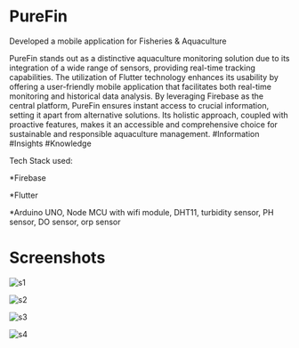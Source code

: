 # PureFin
Developed a mobile application for Fisheries &amp; Aquaculture

PureFin stands out as a distinctive aquaculture monitoring solution due to its integration of a wide range of sensors, providing real-time tracking capabilities. The utilization of Flutter technology enhances its usability by offering a user-friendly mobile application that facilitates both real-time monitoring and historical data analysis. By leveraging Firebase as the central platform, PureFin ensures instant access to crucial information, setting it apart from alternative solutions. Its holistic approach, coupled with proactive features, makes it an accessible and comprehensive choice for sustainable and responsible aquaculture management. #Information #Insights #Knowledge

Tech Stack used: 

*Firebase

*Flutter

*Arduino UNO, Node MCU with wifi module, DHT11, turbidity sensor, PH sensor, DO sensor, orp sensor

# Screenshots

![s1](https://github.com/user-attachments/assets/05c2a9e6-d703-4bd1-b15f-95eecbb319ae)


![s2](https://github.com/user-attachments/assets/410d34b4-4d05-4310-8f1e-41494bd9ff79)

![s3](https://github.com/user-attachments/assets/7a46c1e3-1ba8-4601-bbf5-32f91bb0de05)

![s4](https://github.com/user-attachments/assets/ebfbf627-03f7-42a8-b1c4-4a41f8029d00)

